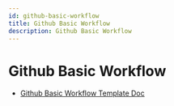 ```yaml
---
id: github-basic-workflow
title: Github Basic Workflow
description: Github Basic Workflow
---
```


# Github Basic Workflow

- [Github Basic Workflow Template Doc](GithubBasicDoc.md)
